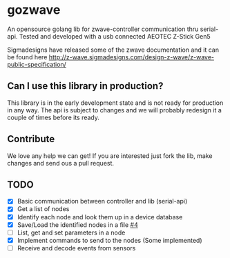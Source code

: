 # gozwave
An opensource golang lib for zwave-controller communication thru serial-api. Tested and developed with a usb connected AEOTEC Z-Stick Gen5

Sigmadesigns have released some of the zwave documentation and it can be found here http://z-wave.sigmadesigns.com/design-z-wave/z-wave-public-specification/

## Can I use this library in production?
This library is in the early development state and is not ready for production in any way. The api is subject to changes and we will probably redesign it a couple of times before its ready.

## Contribute
We love any help we can get! If you are interested just fork the lib, make changes and send ous a pull request. 

## TODO
- [x] Basic communication between controller and lib (serial-api)
- [x] Get a list of nodes
- [x] Identify each node and look them up in a device database
- [x] Save/Load the identified nodes in a file [#4](https://github.com/stampzilla/gozwave/issues/4)
- [ ] List, get and set parameters in a node
- [x] Implement commands to send to the nodes (Some implemented)
- [ ] Receive and decode events from sensors
